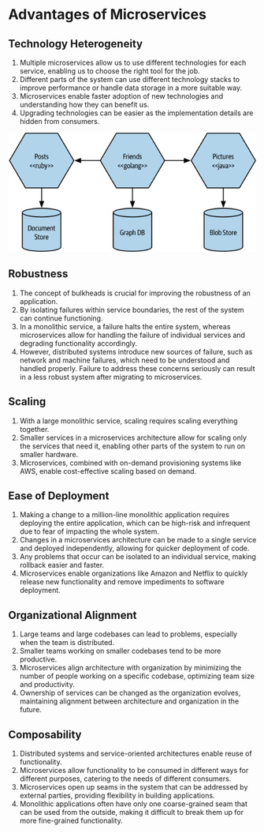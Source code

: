 # Advantages of Microservices

## Technology Heterogeneity

1. Multiple microservices allow us to use different technologies for each service, enabling us to choose the right tool for the job.
2. Different parts of the system can use different technology stacks to improve performance or handle data storage in a more suitable way.
3. Microservices enable faster adoption of new technologies and understanding how they can benefit us.
6. Upgrading technologies can be easier as the implementation details are hidden from consumers.

![](images/tech-hetero.png)


## Robustness

1. The concept of bulkheads is crucial for improving the robustness of an application.
2. By isolating failures within service boundaries, the rest of the system can continue functioning.
3. In a monolithic service, a failure halts the entire system, whereas microservices allow for handling the failure of individual services and degrading functionality accordingly.
4. However, distributed systems introduce new sources of failure, such as network and machine failures, which need to be understood and handled properly. Failure to address these concerns seriously can result in a less robust system after migrating to microservices.


## Scaling

1. With a large monolithic service, scaling requires scaling everything together.
2. Smaller services in a microservices architecture allow for scaling only the services that need it, enabling other parts of the system to run on smaller hardware.
4. Microservices, combined with on-demand provisioning systems like AWS, enable cost-effective scaling based on demand.


## Ease of Deployment

1. Making a change to a million-line monolithic application requires deploying the entire application, which can be high-risk and infrequent due to fear of impacting the whole system.
2. Changes in a microservices architecture can be made to a single service and deployed independently, allowing for quicker deployment of code.
3. Any problems that occur can be isolated to an individual service, making rollback easier and faster.
4. Microservices enable organizations like Amazon and Netflix to quickly release new functionality and remove impediments to software deployment.


## Organizational Alignment

1. Large teams and large codebases can lead to problems, especially when the team is distributed.
2. Smaller teams working on smaller codebases tend to be more productive.
3. Microservices align architecture with organization by minimizing the number of people working on a specific codebase, optimizing team size and productivity.
4. Ownership of services can be changed as the organization evolves, maintaining alignment between architecture and organization in the future.


## Composability

1. Distributed systems and service-oriented architectures enable reuse of functionality.
2. Microservices allow functionality to be consumed in different ways for different purposes, catering to the needs of different consumers.
5. Microservices open up seams in the system that can be addressed by external parties, providing flexibility in building applications.
6. Monolithic applications often have only one coarse-grained seam that can be used from the outside, making it difficult to break them up for more fine-grained functionality.
